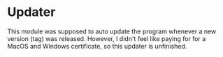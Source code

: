 # Updater

This module was supposed to auto update the program whenever a new version (tag) was released. However, I didn't feel like paying for for a MacOS and Windows certificate, so this updater is unfinished.
